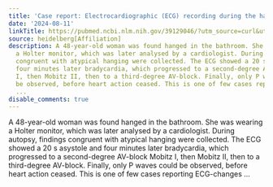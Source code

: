 ```yaml
---
title: 'Case report: Electrocardiographic (ECG) recording during the hanging process'
date: '2024-08-11'
linkTitle: https://pubmed.ncbi.nlm.nih.gov/39129046/?utm_source=curl&utm_medium=rss&utm_campaign=pubmed-2&utm_content=1FakS-2QOkCT8HsMOQP1bCRQ4YzyumYOmxmF0moLsQ3dFB1E9V&fc=20220326224207&ff=20240812184112&v=2.18.0.post9+e462414
source: heidelberg[Affiliation]
description: A 48-year-old woman was found hanged in the bathroom. She was wearing
  a Holter monitor, which was later analysed by a cardiologist. During autopsy, findings
  congruent with atypical hanging were collected. The ECG showed a 20 s asystole and
  four minutes later bradycardia, which progressed to a second-degree AV-block Mobitz
  I, then Mobitz II, then to a third-degree AV-block. Finally, only P waves could
  be observed, before heart action ceased. This is one of few cases reporting ECG-changes
  ...
disable_comments: true
---
```

A 48-year-old woman was found hanged in the bathroom. She was wearing a Holter monitor, which was later analysed by a cardiologist. During autopsy, findings congruent with atypical hanging were collected. The ECG showed a 20 s asystole and four minutes later bradycardia, which progressed to a second-degree AV-block Mobitz I, then Mobitz II, then to a third-degree AV-block. Finally, only P waves could be observed, before heart action ceased. This is one of few cases reporting ECG-changes ...
